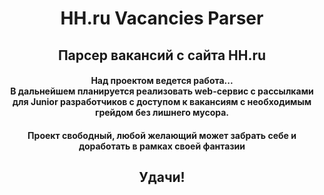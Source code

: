 <h1 align="center">HH.ru Vacancies Parser</h1> 
        
<h2 align="center">Парсер вакансий с сайта HH.ru</h2>


<h4 align="center">Над проектом ведется работа...<br>
  В дальнейшем планируется реализовать web-сервис с рассылками для Junior разработчиков с доступом к вакансиям с необходимым грейдом без лишнего мусора.</h4>





<h4 align="center">Проект свободный, любой желающий может забрать себе и доработать в рамках своей фантазии</h4>

<h2 align="center">Удачи!</h2>
